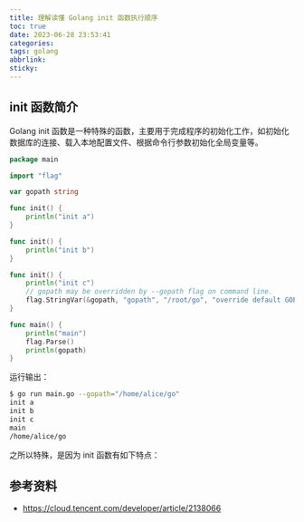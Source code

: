 ```yaml
---
title: 理解读懂 Golang init 函数执行顺序
toc: true
date: 2023-06-28 23:53:41
categories:
tags: golang
abbrlink: 
sticky:
---
```




## init 函数简介
Golang init 函数是一种特殊的函数，主要用于完成程序的初始化工作，如初始化数据库的连接、载入本地配置文件、根据命令行参数初始化全局变量等。

```go
package main

import "flag"

var gopath string

func init() {
	println("init a")
}

func init() {
	println("init b")
}

func init() {
	println("init c")
	// gopath may be overridden by --gopath flag on command line.
	flag.StringVar(&gopath, "gopath", "/root/go", "override default GOPATH")
}

func main() {
	println("main")
	flag.Parse()
	println(gopath)
}
```

运行输出：

```bash
$ go run main.go --gopath="/home/alice/go"
init a
init b
init c
main
/home/alice/go
```
之所以特殊，是因为 init 函数有如下特点：

## 参考资料

- https://cloud.tencent.com/developer/article/2138066

